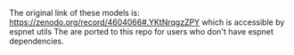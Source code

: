 The original link of these models is:
https://zenodo.org/record/4604066#.YKtNrqgzZPY
which is accessible by espnet utils
The are ported to this repo for users who don't have espnet dependencies.
